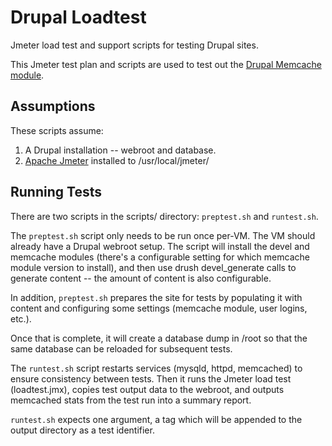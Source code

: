 Drupal Loadtest
===============

Jmeter load test and support scripts for testing Drupal sites.

This Jmeter test plan and scripts are used to test out the [Drupal Memcache module](https://drupal.org/project/memcache).

Assumptions
-----------
These scripts assume:
1. A Drupal installation -- webroot and database.
2. [Apache Jmeter](http://jmeter.apache.org/) installed to /usr/local/jmeter/

Running Tests
-------------
There are two scripts in the scripts/ directory: `preptest.sh` and `runtest.sh`.

The `preptest.sh` script only needs to be run once per-VM. The VM should already have a Drupal webroot setup. The script will install the devel and memcache modules (there's a configurable setting for which memcache module version to install), and then use drush devel_generate calls to generate content -- the amount of content is also configurable.

In addition, `preptest.sh` prepares the site for tests by populating it with content and configuring some settings (memcache module, user logins, etc.).

Once that is complete, it will create a database dump in /root so that the same database can be reloaded for subsequent tests.


The `runtest.sh` script restarts services (mysqld, httpd, memcached) to ensure consistency between tests. Then it runs the Jmeter load test (loadtest.jmx), copies test output data to the webroot, and outputs memcached stats from the test run into a summary report.

`runtest.sh` expects one argument, a tag which will be appended to the output directory as a test identifier.
